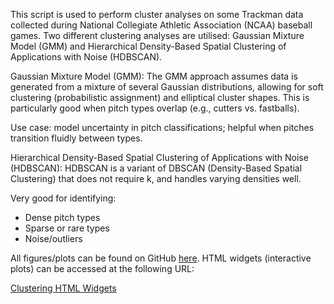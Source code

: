 This script is used to perform cluster analyses on some Trackman data collected during National Collegiate Athletic Association (NCAA) baseball games. Two different clustering analyses are utilised: Gaussian Mixture Model (GMM) and Hierarchical Density-Based Spatial Clustering of Applications with Noise (HDBSCAN). 

Gaussian Mixture Model (GMM):
The GMM approach assumes data is generated from a mixture of several Gaussian distributions, allowing for soft clustering (probabilistic assignment) and elliptical cluster shapes. This is particularly good when pitch types overlap (e.g., cutters vs. fastballs).

  Use case: model uncertainty in pitch classifications; helpful when pitches transition fluidly between types.


Hierarchical Density-Based Spatial Clustering of Applications with Noise (HDBSCAN):
HDBSCAN is a variant of DBSCAN (Density-Based Spatial Clustering) that does not require k, and handles varying densities well.

  Very good for identifying:
  - Dense pitch types
  - Sparse or rare types
  - Noise/outliers


All figures/plots can be found on GitHub [here](https://github.com/billylozowski/PitchClassification_BB/tree/main/Figures). HTML widgets (interactive plots) can be accessed at the following URL:

[Clustering HTML Widgets](https://app.netlify.com/projects/pitchclassification-bb/deploys/689e36933418aa0868aeb1f3)